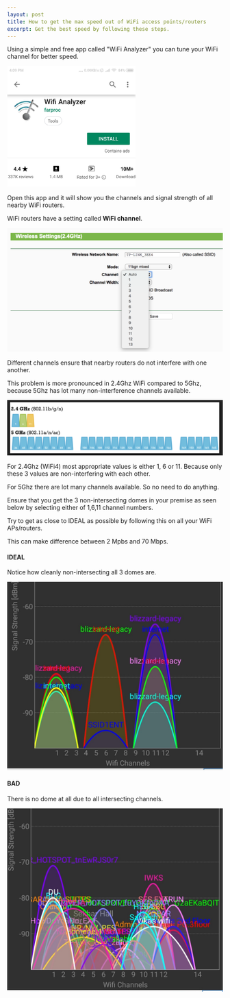```yaml
---
layout: post
title: How to get the max speed out of WiFi access points/routers
excerpt: Get the best speed by following these steps.
---
```


Using a simple and free app called "WiFi Analyzer" you can tune your WiFi channel for better speed.

<img src="/images/setup/wifi-analyzer.jpeg" style="width: 300px"><br/>

Open this app and it will show you the channels and signal strength of all nearby WiFi routers.


WiFi routers have a setting called **WiFi channel**. 

<img src="/images/setup/wifi-channel.png" style="width: 600px"><br/>

Different channels ensure that nearby routers do not interfere with one another.

This problem is more pronounced in 2.4Ghz WiFi compared to 5Ghz, because 5Ghz has lot many non-interference channels available.

<img src="/images/setup/5g-vs-2.4g.png" style="width: 600px"><br/>

For 2.4Ghz (WiFi4) most appropriate values is either 1, 6 or 11. Because only these 3 values are non-interfering with each other.

For 5Ghz there are lot many channels available. So no need to do anything. 


Ensure that you get the 3 non-intersecting domes in your premise as seen below by selecting either of 1,6,11 channel numbers. 

Try to get as close to IDEAL as possible by following this on all your WiFi APs/routers.

This can make difference between 2 Mpbs and 70 Mbps.


#### IDEAL ####

Notice how cleanly non-intersecting all 3 domes are.

<img src="/images/setup/wifi_domes_good.jpeg" style="width: 600px"><br/>




#### BAD ####

There is no dome at all due to all intersecting channels.

<img src="/images/setup/wifi_domes_bad.jpeg" style="width: 600px"><br/>
